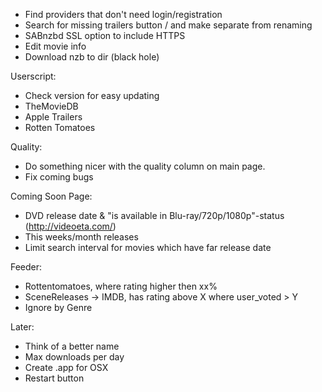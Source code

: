 * Find providers that don't need login/registration
* Search for missing trailers button / and make separate from renaming
* SABnzbd SSL option to include HTTPS
* Edit movie info
* Download nzb to dir (black hole)

Userscript:

* Check version for easy updating
* TheMovieDB
* Apple Trailers
* Rotten Tomatoes

Quality:

* Do something nicer with the quality column on main page.
* Fix coming bugs

Coming Soon Page:

* DVD release date & "is available in Blu-ray/720p/1080p"-status (http://videoeta.com/)
* This weeks/month releases
* Limit search interval for movies which have far release date

Feeder:

* Rottentomatoes, where rating higher then xx%
* SceneReleases -> IMDB, has rating above X where user_voted > Y
* Ignore by Genre

Later:

* Think of a better name
* Max downloads per day
* Create .app for OSX
* Restart button